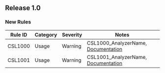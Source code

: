 ﻿## Release 1.0

### New Rules

Rule ID | Category | Severity | Notes
--------|----------|----------|--------------------
CSL1000  |  Usage  |  Warning | CSL1000_AnalyzerName, [Documentation](CSL1000_Documentation_Link)
CSL1001  |  Usage  |  Warning | CSL1001_AnalyzerName, [Documentation](CSL1001_Documentation_Link)
